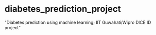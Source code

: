 # diabetes_prediction_project
"Diabetes prediction using machine learning; IIT Guwahati/Wipro DICE ID project"

